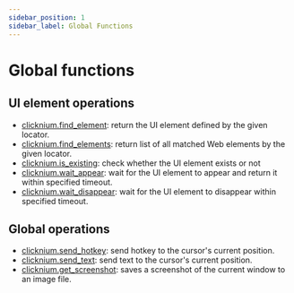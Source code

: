 ```yaml
---
sidebar_position: 1
sidebar_label: Global Functions
---
```

# Global functions 

## UI element operations 
- [clicknium.find_element](./find_element.md): return the UI element defined by the given locator.  
- [clicknium.find_elements](./find_elements.md): return list of all matched Web elements by the given locator.
- [clicknium.is_existing](./is_existing.md): check whether the UI element exists or not
- [clicknium.wait_appear](./wait_appear.md): wait for the UI element to appear and return it within specified timeout.
- [clicknium.wait_disappear](./wait_disappear.md): wait for the UI element to disappear within specified timeout.


## Global operations
- [clicknium.send_hotkey](./send_hotkey.md): send hotkey to the cursor's current position.
- [clicknium.send_text](./send_text.md): send text to  the cursor's current position.
- [clicknium.get_screenshot](./get_screenshot.md): saves a screenshot of the current window to an image file.